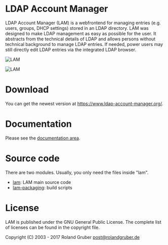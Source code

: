 LDAP Account Manager
====================

LDAP Account Manager (LAM) is a webfrontend for managing entries (e.g. users, groups, DHCP settings) stored in an LDAP directory. LAM was designed to make LDAP management as easy as possible for the user. It abstracts from the technical details of LDAP and allows persons without technical background to manage LDAP entries. If needed, power users may still directly edit LDAP entries via the integrated LDAP browser.

![LAM](https://www.ldap-account-manager.org/lamcms/sites/default/files/styles/slideshow/public/userList.png)

![LAM](https://www.ldap-account-manager.org/lamcms/sites/default/files/styles/slideshow/public/user_0.png)

# Download
You can get the newest version at https://www.ldap-account-manager.org/.

# Documentation
Please see the [documentation area](https://www.ldap-account-manager.org/lamcms/documentation).

# Source code

There are two modules. Usually, you only need the files inside "lam".

* [lam](lam): LAM main source code
* [lam-packaging](lam-packaging): build scripts

# License

LAM is published under the GNU General Public License.
The complete list of licenses can be found in the copyright file.

Copyright (C) 2003 - 2017 Roland Gruber <post@rolandgruber.de>